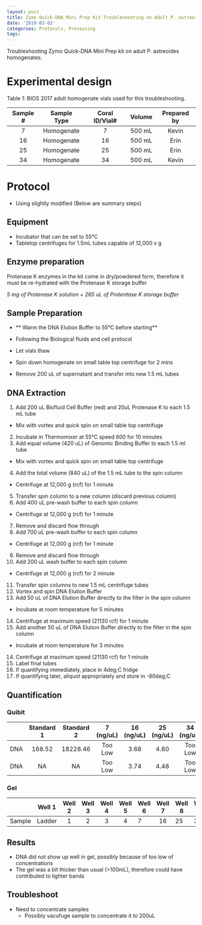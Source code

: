 ```yaml
---
layout: post
title: Zymo Quick-DNA Mini Prep Kit Troubleshooting on Adult P. astreoides
date: '2019-03-03'
categories: Protocols, Processing
tags:
---
```


Troubleshooting Zymo Quick-DNA Mini Prep kit on adult P. astreoides homogenates.

# Experimental design
Table 1: BIOS 2017 adult homogenate vials used for this troubleshooting.

| Sample # | Sample Type | Coral ID/Vial# | Volume | Prepared by |
|:--------:|:-----------:|:--------------:|:------:|:-----------:|
|     7    |  Homogenate |       7        | 500 mL |    Kevin    |
|     16   |  Homogenate |       16       | 500 mL |    Erin     |
|     25   |  Homogenate |       25       | 500 mL |    Erin     |
|     34   |  Homogenate |       34       | 500 mL |    Kevin    |

# Protocol

* Using slightly modified []() (Below are summary steps)

## Equipment
* Incubator that can be set to 55°C
* Tabletop centrifuges for 1.5mL tubes capable of 12,000 x g

## Enzyme preparation
Protenase K enzymes in the kit come in dry/powdered form, therefore it must be re-hydrated with the Protenase K storage buffer

*5 mg of Protenase K solution + 265 uL of Protentase K storage buffer*

## Sample Preparation
* ** Warm the DNA Elution Buffer to 55&deg;C before starting**

* Following the Biological fluids and cell protocol
* Let vials thaw
* Spin down homogenate on small table top centrifuge for 2 mins
* Remove 200 uL of supernatant and transfer into new 1.5 mL tubes

## DNA Extraction
1. Add 200 uL Biofluid Cell Buffer (red) and 20uL Protenase K to each 1.5 mL tube
  * Mix with vortex and quick spin on small table top centrifuge
2. Incubate in Thermomixer at 55&deg;C speed 600 for 10 minutes
3. Add equal volume (420 uL) of Genomic Binding Buffer to each 1.5 ml tube
  * Mix with vortex and quick spin on small table top centrifuge
4. Add the total volume (840 uL) of the 1.5 mL tube to the spin column
  * Centrifuge at 12,000 g (rcf) for 1 minute
5. Transfer spin column to a new column (discard previous column)
6. Add 400 uL pre-wash buffer to each spin column
  * Centrifuge at 12,000 g (rcf) for 1 minute
7. Remove and discard flow through
8. Add 700 uL pre-wash buffer to each spin column
  * Centrifuge at 12,000 g (rcf) for 1 minute
9. Remove and discard flow through
10. Add 200 uL wash buffer to each spin column
  * Centrifuge at 12,000 g (rcf) for 2 minute
11. Transfer spin columns to new 1.5 mL centrifuge tubes
12. Vortex and spin DNA Elution Buffer
13. Add 50 uL of DNA Elution Buffer directly to the filter in the spin column
  * Incubate at room temperature for 5 minutes
14. Centrifuge at maximum speed (21130 rcf) for 1 minute
15. Add another 50 uL of DNA Elution Buffer directly to the filter in the spin column
  * Incubate at room temperature for 3 minutes
14. Centrifuge at maximum speed (21130 rcf) for 1 minute
15. Label final tubes
16. If quantifying immediately, place in 4deg;C fridge
17. If quantifying later, aliquot appropriately and store in -80deg;C

## Quantification

### Quibit
|     | Standard 1 | Standard 2  | 7 (ng/uL) | 16 (ng/uL) | 25 (ng/uL) | 34 (ng/uL) |
|:---:|:----------:|:-----------:|:---------:|:----------:|:----------:|:----------:|
| DNA |   168.52   |   18228.46  |  Too Low  |    3.68    |    4.60    |   Too Low  |
| DNA |     NA     |      NA     |  Too Low  |    3.74    |    4.48    |   Too Low  |

### Gel
|        | Well 1 | Well 2 | Well 3 | Well 4 | Well 5 | Well 6 | Well 7 | Well 8 | Well 9  |
|:------:|:------:|:------:|:------:|:------:|:------:|--------|:------:|--------|---------|
| Sample | Ladder |    1   |    2   |    3   |    4   |    7   |   16   |   25   | 34      |

## Results
* DNA did not show up well in gel, possibly because of too low of concentrations
* The gel was a bit thicker than usual (>100mL), therefore could have contributed to lighter bands

## Troubleshoot
* Need to concentrate samples
  * Possibly vacufuge sample to concentrate it to 200uL

 
